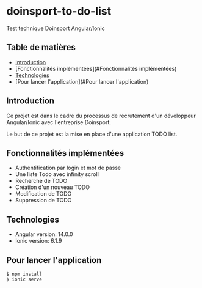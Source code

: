 # doinsport-to-do-list
Test technique Doinsport Angular/Ionic

## Table de matières
* [Introduction](#Introduction)
* [Fonctionnalités implémentées](#Fonctionnalités implémentées)
* [Technologies](#Technologies)
* [Pour lancer l'application](#Pour lancer l'application)

## Introduction
Ce projet est dans le cadre du processus de recrutement d'un développeur Angular/Ionic avec l'entreprise Doinsport.

Le but de ce projet est la mise en place d'une application TODO list.

## Fonctionnalités implémentées
- Authentification par login et mot de passe
- Une liste Todo avec infinity scroll
- Recherche de TODO
- Création d'un nouveau TODO
- Modification de TODO
- Suppression de TODO
	
## Technologies
* Angular version: 14.0.0
* Ionic version: 6.1.9
	
## Pour lancer l'application
```
$ npm install
$ ionic serve
```
